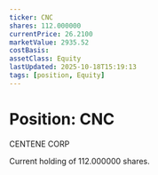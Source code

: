 ```yaml
---
ticker: CNC
shares: 112.000000
currentPrice: 26.2100
marketValue: 2935.52
costBasis: 
assetClass: Equity
lastUpdated: 2025-10-18T15:19:13
tags: [position, Equity]
---
```


# Position: CNC

CENTENE CORP

Current holding of 112.000000 shares.
